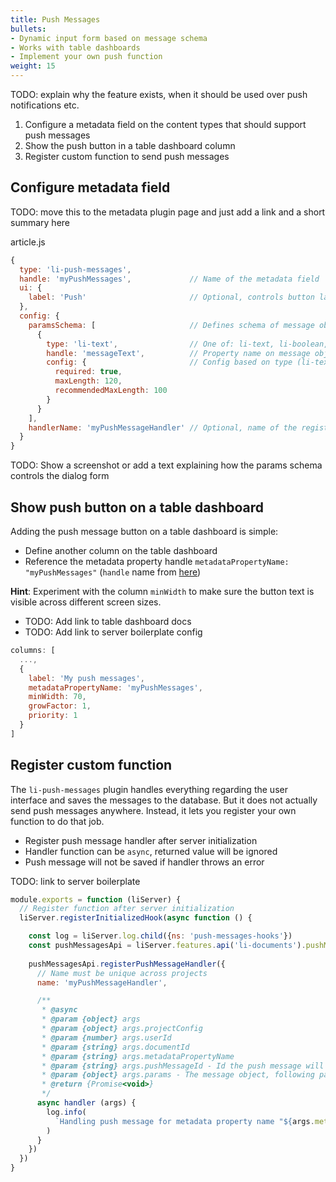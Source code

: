 ```yaml
---
title: Push Messages
bullets:
- Dynamic input form based on message schema 
- Works with table dashboards
- Implement your own push function
weight: 15
---
```


TODO: explain why the feature exists, when it should be used over push notifications etc.

1. Configure a metadata field on the content types that should support push messages
2. Show the push button in a table dashboard column
3. Register custom function to send push messages

## Configure metadata field

TODO: move this to the metadata plugin page and just add a link and a short summary here

article.js
```js
{
  type: 'li-push-messages',
  handle: 'myPushMessages',             // Name of the metadata field
  ui: {
    label: 'Push'                       // Optional, controls button label on table dashboards
  },
  config: {
    paramsSchema: [                     // Defines schema of message object
      {
        type: 'li-text',                // One of: li-text, li-boolean, li-integer, li-date, li-datetime
        handle: 'messageText',          // Property name on message object
        config: {                       // Config based on type (li-text here)
          required: true,
          maxLength: 120,
          recommendedMaxLength: 100
        }
      }
    ],
    handlerName: 'myPushMessageHandler' // Optional, name of the registered function to send the message
  }
}
```

TODO: Show a screenshot or add a text explaining how the params schema controls the dialog form

## Show push button on a table dashboard

Adding the push message button on a table dashboard is simple:

- Define another column on the table dashboard
- Reference the metadata property handle `metadataPropertyName: "myPushMessages"` (`handle` name from [here](#configure-metadata-field))  

**Hint**: Experiment with the column `minWidth` to make sure the button text is visible across different screen sizes. 

- TODO: Add link to table dashboard docs
- TODO: Add link to server boilerplate config

```js
columns: [
  ...,
  {
    label: 'My push messages',
    metadataPropertyName: 'myPushMessages',
    minWidth: 70,
    growFactor: 1,
    priority: 1
  }
]
```

## Register custom function

The `li-push-messages` plugin handles everything regarding the user interface and saves the messages to the database.
But it does not actually send push messages anywhere. Instead, it lets you register your own function to do that job.

- Register push message handler after server initialization
- Handler function can be `async`, returned value will be ignored
- Push message will not be saved if handler throws an error

TODO: link to server boilerplate 

```js
module.exports = function (liServer) {
  // Register function after server initialization
  liServer.registerInitializedHook(async function () {

    const log = liServer.log.child({ns: 'push-messages-hooks'})
    const pushMessagesApi = liServer.features.api('li-documents').pushMessages
    
    pushMessagesApi.registerPushMessageHandler({
      // Name must be unique across projects
      name: 'myPushMessageHandler',

      /**
       * @async
       * @param {object} args
       * @param {object} args.projectConfig
       * @param {number} args.userId
       * @param {string} args.documentId
       * @param {string} args.metadataPropertyName
       * @param {string} args.pushMessageId - Id the push message will have
       * @param {object} args.params - The message object, following paramsSchema
       * @return {Promise<void>}
       */
      async handler (args) {
        log.info(
          `Handling push message for metadata property name "${args.metadataPropertyName}"`
        )
      }
    })
  })
}
```

